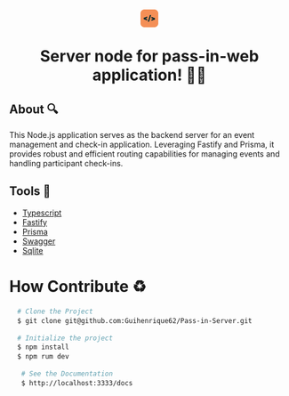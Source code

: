 <h1 align="center">
   <img src="./src/assets/icon.png">
   <p>Server node for pass-in-web application! 🚶‍♀️</p>
</h1>

## About 🔍

This Node.js application serves as the backend server for an event management and check-in application. Leveraging Fastify and Prisma, it provides robust and efficient routing capabilities for managing events and handling participant check-ins.

## Tools 🔨

 - [Typescript](https://www.typescriptlang.org)
 - [Fastify](https://fastify.dev)
 - [Prisma](https://www.prisma.io)
 - [Swagger](https://swagger.io)
 - [Sqlite](https://www.sqlite.org)


 # How Contribute ♻

 ```bash
   # Clone the Project
   $ git clone git@github.com:Guihenrique62/Pass-in-Server.git
 ```
 ```bash
   # Initialize the project
   $ npm install
   $ npm rum dev
 ```
```bash
   # See the Documentation
   $ http://localhost:3333/docs
 ```



